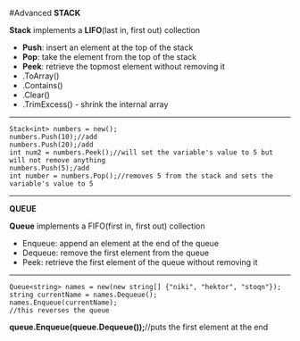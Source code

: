 #Advanced 
**STACK**

**Stack** implements a **LIFO**(last in, first out) collection
- **Push**: insert an element at the top of the stack
- **Pop**: take the element from the top of the stack
- **Peek**: retrieve the topmost element without removing it
- .ToArray()
- .Contains()
- .Clear()
- .TrimExcess() - shrink the internal array
---

	Stack<int> numbers = new();
	numbers.Push(10);//add
	numbers.Push(20);/add
	int num2 = numbers.Peek();//will set the variable's value to 5 but will not remove anything
	numbers.Push(5);/add
	int number = numbers.Pop();//removes 5 from the stack and sets the variable's value to 5

---
**QUEUE**

**Queue** implements a FIFO(first in, first out) collection
- Enqueue: append an element at the end of the queue
- Dequeue: remove the first element from the queue
- Peek: retrieve the first element of the queue without removing it

---

	Queue<string> names = new(new string[] {"niki", "hektor", "stoqn"});
    string currentName = names.Dequeue();
    names.Enqueue(currentName);
    //this reverses the queue

**queue.Enqueue(queue.Dequeue());**//puts the first element at the end